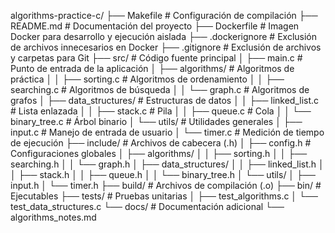 algorithms-practice-c/
├── Makefile                 # Configuración de compilación
├── README.md               # Documentación del proyecto
├── Dockerfile              # Imagen Docker para desarrollo y ejecución aislada
├── .dockerignore           # Exclusión de archivos innecesarios en Docker
├── .gitignore              # Exclusión de archivos y carpetas para Git
├── src/                    # Código fuente principal
│   ├── main.c             # Punto de entrada de la aplicación
│   ├── algorithms/        # Algoritmos de práctica
│   │   ├── sorting.c      # Algoritmos de ordenamiento
│   │   ├── searching.c    # Algoritmos de búsqueda
│   │   └── graph.c        # Algoritmos de grafos
│   ├── data_structures/   # Estructuras de datos
│   │   ├── linked_list.c  # Lista enlazada
│   │   ├── stack.c        # Pila
│   │   ├── queue.c        # Cola
│   │   └── binary_tree.c  # Árbol binario
│   └── utils/             # Utilidades generales
│       ├── input.c        # Manejo de entrada de usuario
│       └── timer.c        # Medición de tiempo de ejecución
├── include/               # Archivos de cabecera (.h)
│   ├── config.h          # Configuraciones globales
│   ├── algorithms/
│   │   ├── sorting.h
│   │   ├── searching.h
│   │   └── graph.h
│   ├── data_structures/
│   │   ├── linked_list.h
│   │   ├── stack.h
│   │   ├── queue.h
│   │   └── binary_tree.h
│   └── utils/
│       ├── input.h
│       └── timer.h
├── build/                 # Archivos de compilación (.o)
├── bin/                   # Ejecutables
├── tests/                 # Pruebas unitarias
│   ├── test_algorithms.c
│   └── test_data_structures.c
└── docs/                  # Documentación adicional
    └── algorithms_notes.md